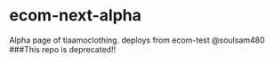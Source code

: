 # ecom-next-alpha
Alpha page of tiaamoclothing. deploys from ecom-test @soulsam480
###This repo is deprecated!!
